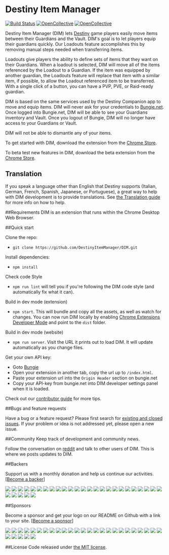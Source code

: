 # Destiny Item Manager

[![Build Status](https://travis-ci.org/DestinyItemManager/DIM.svg?branch=master)](https://travis-ci.org/DestinyItemManager/DIM)
[![OpenCollective](https://opencollective.com/dim/backers/badge.svg)](#backers) 
[![OpenCollective](https://opencollective.com/dim/sponsors/badge.svg)](#sponsors)

Destiny Item Manager (DIM) lets [Destiny](http://destinythegame.com/)  game players easily move items between their Guardians and the Vault. DIM's goal is to let players equip their guardians quickly. Our Loadouts feature accomplishes this by removing manual steps needed when transferring items.

Loadouts give players the ability to define sets of items that they want on their Guardians. When a loadout is selected, DIM will move all of the items referenced by the Loadout to a Guardian. If the item was equipped by another guardian, the Loadouts feature will replace that item with a similar item, if possible, to allow the Loadout referenced item to be transferred. With a single click of a button, you can have a PVP, PVE, or Raid-ready guardian.

DIM is based on the same services used by the Destiny Companion app to move and equip items. DIM will never ask for your credentials to [Bungie.net](https://www.bungie.net).  Once logged into Bungie.net, DIM will be able to see your Guardians inventory and Vault.  Once you logout of Bungie, DIM will no longer have access to your Guardians or Vault.

DIM will not be able to dismantle any of your items.

To get started with DIM, download the extension from the [Chrome Store](https://chrome.google.com/webstore/detail/destiny-item-manager/apghicjnekejhfancbkahkhdckhdagna).

To beta test new features in DIM, download the beta extension from the [Chrome Store](https://chrome.google.com/webstore/detail/destiny-item-manager-beta/mkiipknpfaacbjdagdeppdacpgpdjklc).

## Translation

If you speak a language other than English that Destiny supports (Italian, German, French, Spanish, Japanese, or Portuguese), a great way to help with DIM development is to provide translations. See [the Translation guide](https://github.com/DestinyItemManager/DIM/blob/dev/TRANSLATIONS.md) for more info on how to help.


##Requirements
DIM is an extension that runs within the Chrome Desktop Web Browser.

##Quick start

Clone the repo:

* `git clone https://github.com/DestinyItemManager/DIM.git`

Install dependencies:

* `npm install`

Check code Style
* `npm run lint` will tell you if you're following the DIM code style (and automatically fix what it can).

Build in dev mode (extension)
* `npm start`. This will bundle and copy all the assets, as well as watch for changes. You can now run DIM locally by enabling [Chrome Extensions Developer Mode](https://developer.chrome.com/extensions/faq#faq-dev-01) and point to the `dist` folder.

Build in dev mode (website)
* `npm run server`. Visit the URL it prints out to load DIM. It will update automatically as you change files.

Get your own API key:

* Goto [Bungie](https://www.bungie.net/en/Application)
* Open your extension in another tab, copy the url up to `/index.html`.
* Paste your extension url into the `Origin Header` section on bungie.net
* Copy your API-key from bungie.net into DIM developer settings panel when it is loaded.

Check out our [contributor guide](https://github.com/DestinyItemManager/DIM/blob/dev/CONTRIBUTING.md) for more tips.

##Bugs and feature requests

Have a bug or a feature request? Please first search for [existing and closed issues](https://github.com/DestinyItemManager/DIM/issues). If your problem or idea is not addressed yet, please open a new issue.

##Community
Keep track of development and community news.

Follow the conversation on [reddit](http://www.reddit.com/r/DestinyItemManager/) and talk to other users of DIM.  This is where we posts updates to DIM.

##Backers

Support us with a monthly donation and help us continue our activities. [[Become a backer](https://opencollective.com/dim#backer)]

<a href="https://opencollective.com/dim/backer/0/website" target="_blank"><img src="https://opencollective.com/dim/backer/0/avatar.svg"></a>
<a href="https://opencollective.com/dim/backer/1/website" target="_blank"><img src="https://opencollective.com/dim/backer/1/avatar.svg"></a>
<a href="https://opencollective.com/dim/backer/2/website" target="_blank"><img src="https://opencollective.com/dim/backer/2/avatar.svg"></a>
<a href="https://opencollective.com/dim/backer/3/website" target="_blank"><img src="https://opencollective.com/dim/backer/3/avatar.svg"></a>
<a href="https://opencollective.com/dim/backer/4/website" target="_blank"><img src="https://opencollective.com/dim/backer/4/avatar.svg"></a>
<a href="https://opencollective.com/dim/backer/5/website" target="_blank"><img src="https://opencollective.com/dim/backer/5/avatar.svg"></a>
<a href="https://opencollective.com/dim/backer/6/website" target="_blank"><img src="https://opencollective.com/dim/backer/6/avatar.svg"></a>
<a href="https://opencollective.com/dim/backer/7/website" target="_blank"><img src="https://opencollective.com/dim/backer/7/avatar.svg"></a>
<a href="https://opencollective.com/dim/backer/8/website" target="_blank"><img src="https://opencollective.com/dim/backer/8/avatar.svg"></a>
<a href="https://opencollective.com/dim/backer/9/website" target="_blank"><img src="https://opencollective.com/dim/backer/9/avatar.svg"></a>
<a href="https://opencollective.com/dim/backer/10/website" target="_blank"><img src="https://opencollective.com/dim/backer/10/avatar.svg"></a>
<a href="https://opencollective.com/dim/backer/11/website" target="_blank"><img src="https://opencollective.com/dim/backer/11/avatar.svg"></a>
<a href="https://opencollective.com/dim/backer/12/website" target="_blank"><img src="https://opencollective.com/dim/backer/12/avatar.svg"></a>
<a href="https://opencollective.com/dim/backer/13/website" target="_blank"><img src="https://opencollective.com/dim/backer/13/avatar.svg"></a>
<a href="https://opencollective.com/dim/backer/14/website" target="_blank"><img src="https://opencollective.com/dim/backer/14/avatar.svg"></a>
<a href="https://opencollective.com/dim/backer/15/website" target="_blank"><img src="https://opencollective.com/dim/backer/15/avatar.svg"></a>
<a href="https://opencollective.com/dim/backer/16/website" target="_blank"><img src="https://opencollective.com/dim/backer/16/avatar.svg"></a>
<a href="https://opencollective.com/dim/backer/17/website" target="_blank"><img src="https://opencollective.com/dim/backer/17/avatar.svg"></a>
<a href="https://opencollective.com/dim/backer/18/website" target="_blank"><img src="https://opencollective.com/dim/backer/18/avatar.svg"></a>
<a href="https://opencollective.com/dim/backer/19/website" target="_blank"><img src="https://opencollective.com/dim/backer/19/avatar.svg"></a>
<a href="https://opencollective.com/dim/backer/20/website" target="_blank"><img src="https://opencollective.com/dim/backer/20/avatar.svg"></a>
<a href="https://opencollective.com/dim/backer/21/website" target="_blank"><img src="https://opencollective.com/dim/backer/21/avatar.svg"></a>
<a href="https://opencollective.com/dim/backer/22/website" target="_blank"><img src="https://opencollective.com/dim/backer/22/avatar.svg"></a>
<a href="https://opencollective.com/dim/backer/23/website" target="_blank"><img src="https://opencollective.com/dim/backer/23/avatar.svg"></a>
<a href="https://opencollective.com/dim/backer/24/website" target="_blank"><img src="https://opencollective.com/dim/backer/24/avatar.svg"></a>
<a href="https://opencollective.com/dim/backer/25/website" target="_blank"><img src="https://opencollective.com/dim/backer/25/avatar.svg"></a>
<a href="https://opencollective.com/dim/backer/26/website" target="_blank"><img src="https://opencollective.com/dim/backer/26/avatar.svg"></a>
<a href="https://opencollective.com/dim/backer/27/website" target="_blank"><img src="https://opencollective.com/dim/backer/27/avatar.svg"></a>
<a href="https://opencollective.com/dim/backer/28/website" target="_blank"><img src="https://opencollective.com/dim/backer/28/avatar.svg"></a>
<a href="https://opencollective.com/dim/backer/29/website" target="_blank"><img src="https://opencollective.com/dim/backer/29/avatar.svg"></a>

##Sponsors

Become a sponsor and get your logo on our README on Github with a link to your site. [[Become a sponsor](https://opencollective.com/dim#sponsor)]

<a href="https://opencollective.com/dim/sponsor/0/website" target="_blank"><img src="https://opencollective.com/dim/sponsor/0/avatar.svg"></a>
<a href="https://opencollective.com/dim/sponsor/1/website" target="_blank"><img src="https://opencollective.com/dim/sponsor/1/avatar.svg"></a>
<a href="https://opencollective.com/dim/sponsor/2/website" target="_blank"><img src="https://opencollective.com/dim/sponsor/2/avatar.svg"></a>
<a href="https://opencollective.com/dim/sponsor/3/website" target="_blank"><img src="https://opencollective.com/dim/sponsor/3/avatar.svg"></a>
<a href="https://opencollective.com/dim/sponsor/4/website" target="_blank"><img src="https://opencollective.com/dim/sponsor/4/avatar.svg"></a>
<a href="https://opencollective.com/dim/sponsor/5/website" target="_blank"><img src="https://opencollective.com/dim/sponsor/5/avatar.svg"></a>
<a href="https://opencollective.com/dim/sponsor/6/website" target="_blank"><img src="https://opencollective.com/dim/sponsor/6/avatar.svg"></a>
<a href="https://opencollective.com/dim/sponsor/7/website" target="_blank"><img src="https://opencollective.com/dim/sponsor/7/avatar.svg"></a>
<a href="https://opencollective.com/dim/sponsor/8/website" target="_blank"><img src="https://opencollective.com/dim/sponsor/8/avatar.svg"></a>
<a href="https://opencollective.com/dim/sponsor/9/website" target="_blank"><img src="https://opencollective.com/dim/sponsor/9/avatar.svg"></a>
<a href="https://opencollective.com/dim/sponsor/10/website" target="_blank"><img src="https://opencollective.com/dim/sponsor/10/avatar.svg"></a>
<a href="https://opencollective.com/dim/sponsor/11/website" target="_blank"><img src="https://opencollective.com/dim/sponsor/11/avatar.svg"></a>
<a href="https://opencollective.com/dim/sponsor/12/website" target="_blank"><img src="https://opencollective.com/dim/sponsor/12/avatar.svg"></a>
<a href="https://opencollective.com/dim/sponsor/13/website" target="_blank"><img src="https://opencollective.com/dim/sponsor/13/avatar.svg"></a>
<a href="https://opencollective.com/dim/sponsor/14/website" target="_blank"><img src="https://opencollective.com/dim/sponsor/14/avatar.svg"></a>
<a href="https://opencollective.com/dim/sponsor/15/website" target="_blank"><img src="https://opencollective.com/dim/sponsor/15/avatar.svg"></a>
<a href="https://opencollective.com/dim/sponsor/16/website" target="_blank"><img src="https://opencollective.com/dim/sponsor/16/avatar.svg"></a>
<a href="https://opencollective.com/dim/sponsor/17/website" target="_blank"><img src="https://opencollective.com/dim/sponsor/17/avatar.svg"></a>
<a href="https://opencollective.com/dim/sponsor/18/website" target="_blank"><img src="https://opencollective.com/dim/sponsor/18/avatar.svg"></a>
<a href="https://opencollective.com/dim/sponsor/19/website" target="_blank"><img src="https://opencollective.com/dim/sponsor/19/avatar.svg"></a>
<a href="https://opencollective.com/dim/sponsor/20/website" target="_blank"><img src="https://opencollective.com/dim/sponsor/20/avatar.svg"></a>
<a href="https://opencollective.com/dim/sponsor/21/website" target="_blank"><img src="https://opencollective.com/dim/sponsor/21/avatar.svg"></a>
<a href="https://opencollective.com/dim/sponsor/22/website" target="_blank"><img src="https://opencollective.com/dim/sponsor/22/avatar.svg"></a>
<a href="https://opencollective.com/dim/sponsor/23/website" target="_blank"><img src="https://opencollective.com/dim/sponsor/23/avatar.svg"></a>
<a href="https://opencollective.com/dim/sponsor/24/website" target="_blank"><img src="https://opencollective.com/dim/sponsor/24/avatar.svg"></a>
<a href="https://opencollective.com/dim/sponsor/25/website" target="_blank"><img src="https://opencollective.com/dim/sponsor/25/avatar.svg"></a>
<a href="https://opencollective.com/dim/sponsor/26/website" target="_blank"><img src="https://opencollective.com/dim/sponsor/26/avatar.svg"></a>
<a href="https://opencollective.com/dim/sponsor/27/website" target="_blank"><img src="https://opencollective.com/dim/sponsor/27/avatar.svg"></a>
<a href="https://opencollective.com/dim/sponsor/28/website" target="_blank"><img src="https://opencollective.com/dim/sponsor/28/avatar.svg"></a>
<a href="https://opencollective.com/dim/sponsor/29/website" target="_blank"><img src="https://opencollective.com/dim/sponsor/29/avatar.svg"></a>

##License
Code released under [the MIT license](http://choosealicense.com/licenses/mit/).
